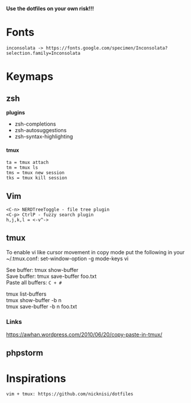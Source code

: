 __Use the dotfiles on your own risk!!!__

# Fonts
	inconsolata -> https://fonts.google.com/specimen/Inconsolata?selection.family=Inconsolata

# Keymaps

## zsh
__plugins__
- zsh-completions
- zsh-autosuggestions
- zsh-syntax-highlighting

#### tmux
	ta = tmux attach
	tm = tmux ls
	tms = tmux new session
	tks = tmux kill session

## Vim

	<C-n> NERDTreeToggle - file tree plugin
	<C-p> CtrlP - fuzzy search plugin
	h,j,k,l = <-v^->  

## tmux

To enable vi like cursor movement in copy mode put the following in your ~/.tmux.conf:
	set-window-option -g mode-keys vi
	
See buffer: tmux show-buffer\
Save buffer: tmux save-buffer foo.txt\
Paste all buffers: `C + #`

tmux list-buffers\
tmux show-buffer -b n\
tmux save-buffer -b n foo.txt

### Links
https://awhan.wordpress.com/2010/06/20/copy-paste-in-tmux/

## phpstorm


# Inspirations
 	vim + tmux: https://github.com/nicknisi/dotfiles

